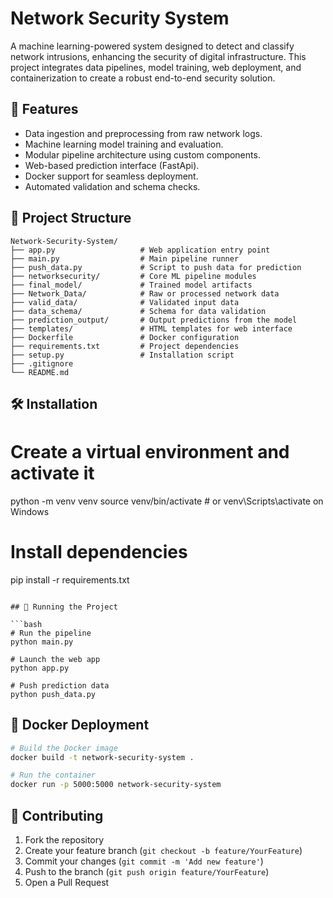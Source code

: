 # Network Security System

A machine learning-powered system designed to detect and classify network intrusions, enhancing the security of digital infrastructure. This project integrates data pipelines, model training, web deployment, and containerization to create a robust end-to-end security solution.

## 🚀 Features

- Data ingestion and preprocessing from raw network logs.
- Machine learning model training and evaluation.
- Modular pipeline architecture using custom components.
- Web-based prediction interface (FastApi).
- Docker support for seamless deployment.
- Automated validation and schema checks.

## 📁 Project Structure

```
Network-Security-System/
├── app.py                   # Web application entry point
├── main.py                  # Main pipeline runner
├── push_data.py             # Script to push data for prediction
├── networksecurity/         # Core ML pipeline modules
├── final_model/             # Trained model artifacts
├── Network_Data/            # Raw or processed network data
├── valid_data/              # Validated input data
├── data_schema/             # Schema for data validation
├── prediction_output/       # Output predictions from the model
├── templates/               # HTML templates for web interface
├── Dockerfile               # Docker configuration
├── requirements.txt         # Project dependencies
├── setup.py                 # Installation script
├── .gitignore
└── README.md
```

## 🛠️ Installation

# Create a virtual environment and activate it
python -m venv venv
source venv/bin/activate  # or venv\Scripts\activate on Windows

# Install dependencies
pip install -r requirements.txt
```

## 🧪 Running the Project

```bash
# Run the pipeline
python main.py

# Launch the web app
python app.py

# Push prediction data
python push_data.py
```

## 🐳 Docker Deployment

```bash
# Build the Docker image
docker build -t network-security-system .

# Run the container
docker run -p 5000:5000 network-security-system
```

## 🤝 Contributing

1. Fork the repository
2. Create your feature branch (`git checkout -b feature/YourFeature`)
3. Commit your changes (`git commit -m 'Add new feature'`)
4. Push to the branch (`git push origin feature/YourFeature`)
5. Open a Pull Request


